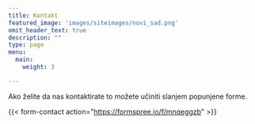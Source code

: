 ```yaml
---
title: Kontakt
featured_image: 'images/siteimages/novi_sad.png'
omit_header_text: true
description: ""
type: page
menu:
  main:
    weight: 3

---
```


Ako želite da nas kontaktirate to možete učiniti slanjem popunjene forme.

{{< form-contact action="https://formspree.io/f/mnqeggzb"  >}}

